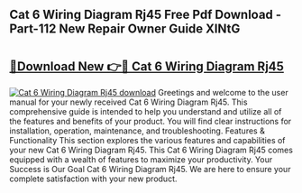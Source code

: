 ## Cat 6 Wiring Diagram Rj45 Free Pdf Download - Part-112 New Repair Owner Guide XlNtG

# <h2><a href="http://dfswt09.blite.top/?on=Cat+6+Wiring+Diagram+Rj45">🔗Download New 👉🔴 Cat 6 Wiring Diagram Rj45</a></h2>

[![Cat 6 Wiring Diagram Rj45 download](https://i.imgur.com/lujVjoI.png)](http://dfswt09.blite.top/?on=Cat+6+Wiring+Diagram+Rj45)
Greetings and welcome to the user manual for your newly received Cat 6 Wiring Diagram Rj45. This comprehensive guide is intended to help you understand and utilize all of the features and benefits of your product. You will find clear instructions for installation, operation, maintenance, and troubleshooting. Features & Functionality This section explores the various features and capabilities of your new Cat 6 Wiring Diagram Rj45. This Cat 6 Wiring Diagram Rj45 comes equipped with a wealth of features to maximize your productivity. Your Success is Our Goal Cat 6 Wiring Diagram Rj45. We are here to ensure your complete satisfaction with your new product.
